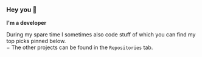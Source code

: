 ### Hey you 👋

**I'm a developer**

During my spare time I sometimes also code stuff of which you can find my top picks pinned below.  
&minus; The other projects can be found in the `Repositories` tab.
